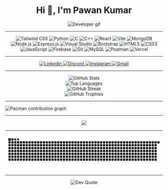 <h1 align="center">Hi 👋, I'm Pawan Kumar</h1>

<p align="center">
  <img src="https://raw.githubusercontent.com/rajput2107/rajput2107/master/Assets/Developer.gif" alt="Developer gif" height="300" />
</p>

---

<div align="center">
  <!-- Skill Icons -->
  <img src="https://skillicons.dev/icons?i=tailwind" height="60" alt="Tailwind CSS" />
  <img src="https://skillicons.dev/icons?i=py" height="60" alt="Python" />
  <img src="https://skillicons.dev/icons?i=c" height="60" alt="C" />
  <img src="https://skillicons.dev/icons?i=cpp" height="60" alt="C++" />
  <img src="https://skillicons.dev/icons?i=react" height="60" alt="React" />
  <img src="https://skillicons.dev/icons?i=vite" height="60" alt="Vite" />
  <img src="https://skillicons.dev/icons?i=mongodb" height="60" alt="MongoDB" />
  <img src="https://skillicons.dev/icons?i=nodejs" height="60" alt="Node.js" />
  <img src="https://skillicons.dev/icons?i=express" height="60" alt="Express.js" />
  <img src="https://skillicons.dev/icons?i=visualstudio" height="60" alt="Visual Studio" />
  <img src="https://skillicons.dev/icons?i=bootstrap" height="60" alt="Bootstrap" />
  <img src="https://skillicons.dev/icons?i=html" height="60" alt="HTML5" />
  <img src="https://skillicons.dev/icons?i=css" height="60" alt="CSS3" />
  <img src="https://skillicons.dev/icons?i=js" height="60" alt="JavaScript" />
  <img src="https://skillicons.dev/icons?i=firebase" height="60" alt="Firebase" />
  <img src="https://skillicons.dev/icons?i=git" height="60" alt="Git" />
  <img src="https://skillicons.dev/icons?i=mysql" height="60" alt="MySQL" />
  <img src="https://skillicons.dev/icons?i=postman" height="60" alt="Postman" />
  <img src="https://skillicons.dev/icons?i=vercel" height="60" alt="Vercel" />
</div>

---

<div align="center">
  <!-- Social Links -->
  <a href="https://www.linkedin.com/in/pawankumarnov5/" target="_blank">
    <img src="https://img.shields.io/static/v1?message=LinkedIn&logo=linkedin&label=&color=0077B5&logoColor=white&style=for-the-badge" height="25" alt="LinkedIn" />
  </a>
  <a href="https://discordapp.com/users/pawanx64" target="_blank">
    <img src="https://img.shields.io/static/v1?message=Discord&logo=discord&label=&color=7289DA&logoColor=white&style=for-the-badge" height="25" alt="Discord" />
  </a>
  <a href="https://www.instagram.com/pawan.k02/" target="_blank">
    <img src="https://img.shields.io/static/v1?message=Instagram&logo=instagram&label=&color=E4405F&logoColor=white&style=for-the-badge" height="25" alt="Instagram" />
  </a>
  <a href="mailto:pawankumar.nov5@gmail.com" target="_blank">
    <img src="https://img.shields.io/static/v1?message=Gmail&logo=gmail&label=&color=D14836&logoColor=white&style=for-the-badge" height="25" alt="Gmail" />
  </a>
</div>

---

<div align="center">
  <!-- GitHub Stats -->
  <img src="https://github-readme-stats.vercel.app/api?username=pawanx64&show_icons=true&count_private=true&theme=dracula&hide_border=false" height="150" alt="GitHub Stats" />
  <br />
  <img src="https://github-readme-stats.vercel.app/api/top-langs?username=pawanx64&layout=compact&langs_count=6&theme=dracula&hide_border=false" height="150" alt="Top Languages" />
  <br />
  <img src="https://streak-stats.demolab.com?user=pawanx64&theme=dracula&hide_border=false" height="150" alt="GitHub Streak" />
  <br />
  <img src="https://github-profile-trophy.vercel.app/?username=pawanx64&theme=onedark&margin-w=8&margin-h=8" height="150" alt="GitHub Trophies" />
</div>

---

<!-- Contribution Graph -->
<picture>
  <source media="(prefers-color-scheme: dark)" srcset="https://raw.githubusercontent.com/pawanx64/pawanx64/output/pacman-contribution-graph-dark.svg">
  <source media="(prefers-color-scheme: light)" srcset="https://raw.githubusercontent.com/pawanx64/pawanx64/output/pacman-contribution-graph.svg">
  <img alt="Pacman contribution graph" src="https://raw.githubusercontent.com/pawanx64/pawanx64/output/pacman-contribution-graph.svg" />
</picture>

---

<!-- Visitor Counter -->
<div align="center">
  <img src="https://profile-counter.glitch.me/pawanx64/count.svg?" />
</div>

---

<!-- Snake Animation -->
<div align="center">
  <img src="https://raw.githubusercontent.com/pawanx64/pawanx64/output/snake.svg" alt="Snake animation" />
</div>

---

<!-- Dev Quote -->
<div align="center">
  <img src="https://quotes-github-readme.vercel.app/api?type=horizontal&theme=radical" alt="Dev Quote" />
</div>

